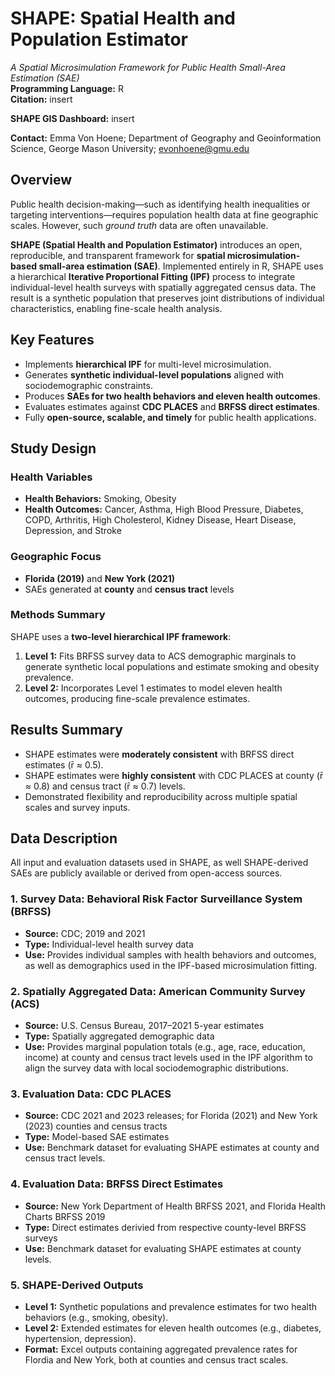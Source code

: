 # SHAPE: Spatial Health and Population Estimator  
*A Spatial Microsimulation Framework for Public Health Small-Area Estimation (SAE)*  
**Programming Language:** R  
**Citation:** insert

**SHAPE GIS Dashboard:** insert

**Contact:** Emma Von Hoene; Department of Geography and Geoinformation Science, George Mason University; evonhoene@gmu.edu

## Overview  

Public health decision-making—such as identifying health inequalities or targeting interventions—requires population health data at fine geographic scales. However, such *ground truth* data are often unavailable.  

**SHAPE (Spatial Health and Population Estimator)** introduces an open, reproducible, and transparent framework for **spatial microsimulation-based small-area estimation (SAE)**. Implemented entirely in R, SHAPE uses a hierarchical **Iterative Proportional Fitting (IPF)** process to integrate individual-level health surveys with spatially aggregated census data. The result is a synthetic population that preserves joint distributions of individual characteristics, enabling fine-scale health analysis.

## Key Features  

- Implements **hierarchical IPF** for multi-level microsimulation.  
- Generates **synthetic individual-level populations** aligned with sociodemographic constraints.  
- Produces **SAEs for two health behaviors and eleven health outcomes**.  
- Evaluates estimates against **CDC PLACES** and **BRFSS direct estimates**.  
- Fully **open-source, scalable, and timely** for public health applications.

## Study Design  

### **Health Variables**
- **Health Behaviors:** Smoking, Obesity  
- **Health Outcomes:** Cancer, Asthma, High Blood Pressure, Diabetes, COPD, Arthritis, High Cholesterol, Kidney Disease, Heart Disease, Depression, and Stroke  

### **Geographic Focus**
- **Florida (2019)** and **New York (2021)**  
- SAEs generated at **county** and **census tract** levels  

### **Methods Summary**
SHAPE uses a **two-level hierarchical IPF framework**:
1. **Level 1:** Fits BRFSS survey data to ACS demographic marginals to generate synthetic local populations and estimate smoking and obesity prevalence.  
2. **Level 2:** Incorporates Level 1 estimates to model eleven health outcomes, producing fine-scale prevalence estimates.  

## Results Summary  

- SHAPE estimates were **moderately consistent** with BRFSS direct estimates (r̄ ≈ 0.5).  
- SHAPE estimates were **highly consistent** with CDC PLACES at county (r̄ ≈ 0.8) and census tract (r̄ ≈ 0.7) levels.  
- Demonstrated flexibility and reproducibility across multiple spatial scales and survey inputs.
  
## Data Description  

All input and evaluation datasets used in SHAPE, as well SHAPE-derived SAEs are publicly available or derived from open-access sources.  

### **1. Survey Data: Behavioral Risk Factor Surveillance System (BRFSS)**  
- **Source:** CDC; 2019 and 2021 
- **Type:** Individual-level health survey data  
- **Use:** Provides individual samples with health behaviors and outcomes, as well as demographics used in the IPF-based microsimulation fitting. 

### **2. Spatially Aggregated Data: American Community Survey (ACS)**  
- **Source:** U.S. Census Bureau, 2017–2021 5-year estimates  
- **Type:** Spatially aggregated demographic data  
- **Use:** Provides marginal population totals (e.g., age, race, education, income) at county and census tract levels used in the IPF algorithm to align the survey data with local sociodemographic distributions.  

### **3. Evaluation Data: CDC PLACES**  
- **Source:** CDC 2021 and 2023 releases; for Florida (2021) and New York (2023) counties and census tracts
- **Type:** Model-based SAE estimates  
- **Use:** Benchmark dataset for evaluating SHAPE estimates at county and census tract levels.

### **4. Evaluation Data: BRFSS Direct Estimates**  
- **Source:** New York Department of Health BRFSS 2021, and Florida Health Charts BRFSS 2019
- **Type:** Direct estimates derivied from respective county-level BRFSS surveys
- **Use:** Benchmark dataset for evaluating SHAPE estimates at county levels.  

### **5. SHAPE-Derived Outputs**  
- **Level 1:** Synthetic populations and prevalence estimates for two health behaviors (e.g., smoking, obesity).  
- **Level 2:** Extended estimates for eleven health outcomes (e.g., diabetes, hypertension, depression).  
- **Format:** Excel outputs containing aggregated prevalence rates for Flordia and New York, both at counties and census tract scales.    






